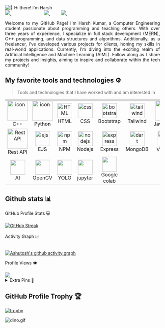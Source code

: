 <img src="https://www.pramukhdigital.com/wp-content/uploads/2018/07/New-PNC-Animated-Banners.gif" alt="👋 Hi there! I'm Harsh" title="👋 Hi there! I'm Harsh"/>
<div align="justify">

<a href="https://www.instagram.com/ydk__harsh_/">
<img src="https://img.shields.io/badge/Instagram-%23E4405F.svg?style=for-the-badge&logo=Instagram&logoColor=white">
</a>
 &nbsp;&nbsp;&nbsp;&nbsp;&nbsp;&nbsp;&nbsp;&nbsp;
<!-- <a href="">
<img src="https://img.shields.io/badge/YouTube-FF0000?style=for-the-badge&logo=youtube&logoColor=white">
</a> -->
&nbsp;&nbsp;&nbsp;&nbsp;&nbsp;&nbsp;&nbsp;&nbsp;
<!-- <a href="">
<img src="https://img.shields.io/badge/Twitter-%231DA1F2.svg?style=for-the-badge&logo=Twitter&logoColor=white">
</a> -->
&nbsp;&nbsp;&nbsp;&nbsp;&nbsp;&nbsp;&nbsp;&nbsp;
<a href="https://www.linkedin.com/in/harsh-k-22761b225/">
<img src="https://img.shields.io/badge/Linkedin-%231DA1F2.svg?style=for-the-badge&logo=Linkedin&logoColor=white">
</a>
&nbsp;&nbsp;&nbsp;&nbsp;&nbsp;&nbsp;&nbsp;&nbsp;
<a href="https://t.me/harsh_0204">
<img src="https://img.shields.io/badge/telegram-2CA5E0?style=for-the-badge&logo=telegram&logoColor=white">
</a>
&nbsp;&nbsp;&nbsp;&nbsp;&nbsp;&nbsp;&nbsp;&nbsp;
<!-- <a href="">
<img src="https://img.shields.io/badge/gitlab-330F63?style=for-the-badge&logo=gitlab&logoColor=white">
</a> -->

</div>
<p></p>
<p align="justify">
Welcome to my GitHub Page! I'm Harsh Kumar, a Computer Engineering student passionate about programming and teaching others. With over three years of experience, I specialize in full stack development (MERN), C++ programming, and data structures and algorithms. Additionally, as a freelancer, I've developed various projects for clients, honing my skills in real-world applications. Currently, I'm diving into the exciting realm of Artificial Intelligence and Machine Learning (AIML). Follow along as I share my projects and insights, aiming to inspire and collaborate within the tech community!
</p>

## My favorite tools and technologies ⚙️

> Tools and technologies that I have worked with and am interested in

<table>
  <tr>
    <td align="center" width="96">
        <img src="https://techstack-generator.vercel.app/cpp-icon.svg" alt="icon" width="65" height="65" />
      <br>C++
    </td>
    <td align="center" width="96">
      <a href="#macropower-tech">
        <img src="https://techstack-generator.vercel.app/python-icon.svg" alt="icon" width="65" height="65" />
      </a>
      <br>Python
    </td>
    <td align="center"  width="96">
        <img src="https://skillicons.dev/icons?i=html" width="48" height="48" alt="HTML" />
      <br>HTML
    </td>
    <td align="center" width="96">
        <img src="https://skillicons.dev/icons?i=css" width="48" height="48" alt="css" />
      <br>CSS
    </td>
    <td align="center"  width="96">
        <img src="https://skillicons.dev/icons?i=bootstrap" width="48" height="48" alt="bootstrap" />
      <br>Bootstrap
    </td>
    <td align="center" width="96">
        <img src="https://skillicons.dev/icons?i=tailwind" width="48" height="48" alt="tailwind" />
      <br>Tailwind
    </td>
    <td align="center" width="96">
        <img src="https://techstack-generator.vercel.app/js-icon.svg" alt="icon" width="65" height="65" />
      <br>Javascript
    </td>
        <td align="center" width="96">
        <img src="https://skillicons.dev/icons?i=jquery" width="48" height="48" alt="jquery" />
      <br>JQuery
    </td>
        <td align="center" width="96">
        <img src="https://techstack-generator.vercel.app/react-icon.svg" width="48" height="48" alt="react" />
      <br>React
    </td>
  </tr>

  <tr>
    <td align="center" width="96">
        <img src="https://techstack-generator.vercel.app/restapi-icon.svg" width="65" height="65" alt="Rest API" />
      <br>Rest API
    </td>
     <td align="center" width="96">
        <img src="https://img.icons8.com/color/clr_ejs_1.png" width="48" height="48" alt="ejs" />
      <br>EJS
    </td>
            <td align="center" width="96">
        <img src="https://skillicons.dev/icons?i=npm" width="48" height="48" alt="npm" />
      <br>NPM
    </td>
    <td align="center" width="96">
        <img src="https://skillicons.dev/icons?i=nodejs" width="48" height="48" alt="nodejs" />
      <br>Nodejs
    </td>
    <td align="center" width="96">
        <img src="https://skillicons.dev/icons?i=express" width="48" height="48" alt="express" />
      <br>Express
    </td>
    <td align="center" width="96">
        <img src="https://skillicons.dev/icons?i=mongodb" width="48" height="48" alt="dart" />
      <br>MongoDB
    </td>
  <td align="center" width="96">
        <img src="https://skillicons.dev/icons?i=vscode" alt="icon" width="50" height="50" />
      <br>VScode
    </td>
    <td align="center" width="96">
        <img src="https://skillicons.dev/icons?i=git" width="48" height="48" alt="Git" />
      <br>Git
    </td>
     <td align="center" width="96">
        <img src="https://techstack-generator.vercel.app/github-icon.svg" width="65" height="65" alt="GitHub" />
      <br>Github
    </td>   
  </tr>
   <tr>
   <td align="center" width="96">
        <img src="https://skillicons.dev/icons?i=ai" width="48" height="48" alt="" />
      <br>AI
    </td>
    <td align="center" width="96">
        <img src="https://skillicons.dev/icons?i=opencv" width="48" height="48" alt="" />
      <br>OpenCV
    </td>
    <td align="center" width="96">
        <img src="https://img.icons8.com/nolan/yolo.png" width="48" height="48" alt="" />
      <br>YOLO
    </td>
    <td align="center" width="96">
        <img src="https://img.icons8.com/fluency/jupyter.png" width="48" height="48" alt="" />
      <br>jupyter
    </td>
    <td align="center" width="96">
        <img src="https://img.icons8.com/color/google-colab.png" width="48" height="48" alt="" />
      <br>Google colab
    </td>
    
  </tr>
 <tr>
 </tr>
</table>

## Github stats 📊


  <summary>GitHub Profile Stats 💻</summary>
  <br/>
   <a href="https://git.io/streak-stats"><img src="https://github-readme-streak-stats.herokuapp.com?user=harshul-2002&theme=blue-green&card_width=505" alt="GitHub Streak" /></a>
 <br/>
 <a href="https://github-readme-stats.vercel.app/api/top-langs/?username=harshul-2002&theme=blue-green&card_width=505&include_all_commits=true&count_private=false&layout=compact"></a>

 <br/>



  <summary>Activity Graph 📈</summary>
  <br/>

[![Ashutosh's github activity graph](https://github-readme-activity-graph.vercel.app/graph?username=harshul-2002&bg_color=ffffff&color=000000&line=04e61b&point=403d3d&area=true&hide_border=true)](https://github.com/ashutosh00710/github-readme-activity-graph)




  <summary>Profile Views 👁️</summary>
  <br/>
  <img src="https://komarev.com/ghpvc/?username=harshul-2002&label=PROFILE+VIEWS&style=for-the-badge&color=brightgreen">




<details>
  <summary>Extra Pins 📌</summary>
  <br/>
  <a href="https://github.com/harshul-2002/Portfolio_Harsh">
  <img align="center" src="https://github-readme-stats.vercel.app/api/pin/?username=harshul-2002&repo=Portfolio_Harsh&theme=default" />
</a>
  <br/>
  <br/>
 
   <a href="https://github.com/harshul-2002/shopping-app">
  <img align="center" src="https://github-readme-stats.vercel.app/api/pin/?username=harshul-2002&repo=shopping-app&theme=default" />
</a>
  <br/>
  <br/>

 
   <a href="https://github.com/harshul-2002/Git-profile-card">
  <img align="center" src="https://github-readme-stats.vercel.app/api/pin/?username=harshul-2002&repo=Git-profile-card&theme=default" />
 </a>


   <br/>
  <br/>
 
   <a href="https://github.com/harshul-2002/React-Ecomzy">
  <img align="center" src="https://github-readme-stats.vercel.app/api/pin/?username=harshul-2002&repo=React-Ecomzy&theme=defaultv" />
 </a>
 
</details>


## GitHub Profile Trophy 🏆

[![trophy](https://github-profile-trophy.vercel.app/?username=harshul-2002&row=1&margin-w=40)](https://github.com/ryo-ma/github-profile-trophy)

<img data-target="animated-image.replacedImage" alt="dino.gif" class="AnimatedImagePlayer-animatedImage" src="https://github.com/saadeghi/saadeghi/raw/master/dino.gif" style="display: block; opacity: 1;">
